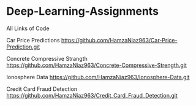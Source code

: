 # Deep-Learning-Assignments
All Links of Code

Car Price Predictions
https://github.com/HamzaNiaz963/Car-Price-Prediction.git

Concrete Compressive Strangth
https://github.com/HamzaNiaz963/Concrete-Compressive-Strength.git

Ionosphere Data
https://github.com/HamzaNiaz963/Ionosphere-Data.git


Credit Card Fraud Detection
https://github.com/HamzaNiaz963/Credit_Card_Fraud_Detection.git
